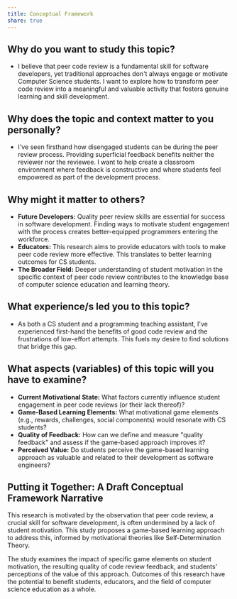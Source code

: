 ```yaml
---
title: Conceptual Framework
share: true
---
```


## Why do you want to study this topic?

- I believe that peer code review is a fundamental skill for software developers, yet traditional approaches don't always engage or motivate Computer Science students. I want to explore how to transform peer code review into a meaningful and valuable activity that fosters genuine learning and skill development.

## Why does the topic and context matter to you personally?

- I've seen firsthand how disengaged students can be during the peer review process. Providing superficial feedback benefits neither the reviewer nor the reviewee. I want to help create a classroom environment where feedback is constructive and where students feel empowered as part of the development process.

## Why might it matter to others?

- **Future Developers:** Quality peer review skills are essential for success in software development. Finding ways to motivate student engagement with the process creates better-equipped programmers entering the workforce.
- **Educators:** This research aims to provide educators with tools to make peer code review more effective. This translates to better learning outcomes for CS students.
- **The Broader Field:** Deeper understanding of student motivation in the specific context of peer code review contributes to the knowledge base of computer science education and learning theory.

## What experience/s led you to this topic?

- As both a CS student and a programming teaching assistant, I've experienced first-hand the benefits of good code review and the frustrations of low-effort attempts. This fuels my desire to find solutions that bridge this gap.

## What aspects (variables) of this topic will you have to examine?

- **Current Motivational State:** What factors currently influence student engagement in peer code reviews (or their lack thereof)?
- **Game-Based Learning Elements:** What motivational game elements (e.g., rewards, challenges, social components) would resonate with CS students?
- **Quality of Feedback:** How can we define and measure "quality feedback" and assess if the game-based approach improves it?
- **Perceived Value:** Do students perceive the game-based learning approach as valuable and related to their development as software engineers?

## Putting it Together: A Draft Conceptual Framework Narrative

This research is motivated by the observation that peer code review, a crucial skill for software development, is often undermined by a lack of student motivation. This study proposes a game-based learning approach to address this, informed by motivational theories like Self-Determination Theory.

The study examines the impact of specific game elements on student motivation, the resulting quality of code review feedback, and students' perceptions of the value of this approach. Outcomes of this research have the potential to benefit students, educators, and the field of computer science education as a whole.

